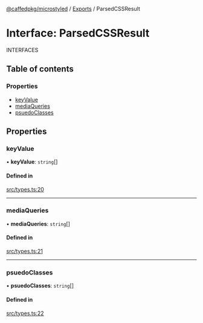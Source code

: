 [@caffedpkg/microstyled](../README.md) / [Exports](../modules.md) / ParsedCSSResult

# Interface: ParsedCSSResult

INTERFACES

## Table of contents

### Properties

- [keyValue](ParsedCSSResult.md#keyvalue)
- [mediaQueries](ParsedCSSResult.md#mediaqueries)
- [psuedoClasses](ParsedCSSResult.md#psuedoclasses)

## Properties

### keyValue

• **keyValue**: `string`[]

#### Defined in

[src/types.ts:20](https://github.com/caffed/microstyled/blob/bba0823/src/types.ts#L20)

___

### mediaQueries

• **mediaQueries**: `string`[]

#### Defined in

[src/types.ts:21](https://github.com/caffed/microstyled/blob/bba0823/src/types.ts#L21)

___

### psuedoClasses

• **psuedoClasses**: `string`[]

#### Defined in

[src/types.ts:22](https://github.com/caffed/microstyled/blob/bba0823/src/types.ts#L22)
